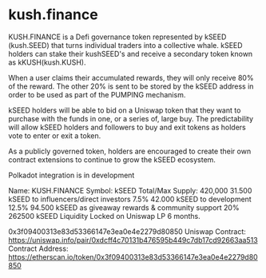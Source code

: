 # kush.finance

KUSH.FINANCE is a Defi governance token represented by kSEED (kush.SEED) that turns individual traders into a collective whale. 
kSEED holders can stake their kushSEED's and receive a secondary token known as kKUSH(kush.KUSH).
 
When a user claims their accumulated rewards, they will only receive 80% of the reward.
 The other 20% is sent to be stored by the kSEED address in order to be used as part of the PUMPING mechanism.
 
kSEED holders will be able to bid on a Uniswap token that they want to purchase with the funds in one, or a series of, large buy. The predictability will allow kSEED holders and followers to buy and exit tokens as holders vote to enter or exit a token.
 
As a publicly governed token, holders are encouraged to create their own contract extensions to continue to grow the kSEED ecosystem.
 
Polkadot integration is in development


Name: KUSH.FINANCE
Symbol: kSEED
Total/Max Supply: 420,000
31.500 kSEED to influencers/direct investors 7.5%
42.000 kSEED to development 12.5% 
94.500 kSEED as giveaway rewards & community support 20% 
262500 kSEED Liquidity Locked on Uniswap LP 6 months.

0x3f09400313e83d53366147e3ea0e4e2279d80850
Uniswap Contract: https://uniswap.info/pair/0xdcff4c70131b476595b449c7db17cd92663aa513
Contract Address:  https://etherscan.io/token/0x3f09400313e83d53366147e3ea0e4e2279d80850
